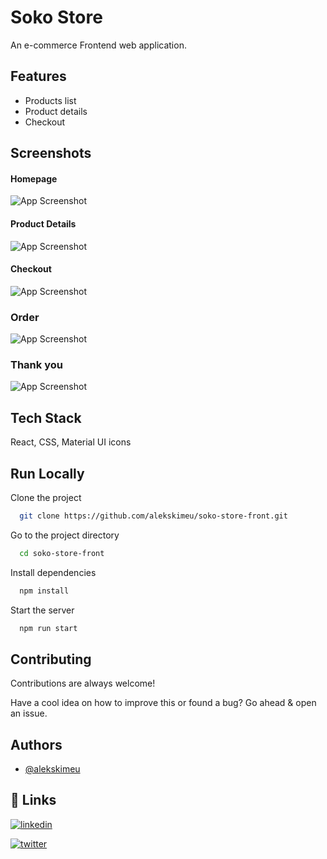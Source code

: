
# Soko Store

An e-commerce Frontend web application.

## Features

- Products list
- Product details
- Checkout

## Screenshots

#### Homepage
![App Screenshot](https://raw.githubusercontent.com/alekskimeu/soko-store-front/master/src/assets/images/home.png)


#### Product Details
![App Screenshot](https://raw.githubusercontent.com/alekskimeu/soko-store-front/master/src/assets/images/details.png)


#### Checkout
![App Screenshot](https://raw.githubusercontent.com/alekskimeu/soko-store-front/master/src/assets/images/checkout.png)


### Order
![App Screenshot](https://raw.githubusercontent.com/alekskimeu/soko-store-front/master/src/assets/images/order.png)


### Thank you
![App Screenshot](https://raw.githubusercontent.com/alekskimeu/soko-store-front/master/src/assets/images/thankyou.png)


## Tech Stack

React, CSS, Material UI icons


  
## Run Locally

Clone the project

```bash
  git clone https://github.com/alekskimeu/soko-store-front.git
```

Go to the project directory

```bash
  cd soko-store-front
```

Install dependencies

```bash
  npm install
```

Start the server

```bash
  npm run start
```

  
## Contributing

Contributions are always welcome!

Have a cool idea on how to improve this or found a bug? Go ahead & open an issue.


## Authors

- [@alekskimeu](https://www.github.com/alekskimeu)

  
## 🔗 Links
[![linkedin](https://img.shields.io/badge/linkedin-0A66C2?style=for-the-badge&logo=linkedin&logoColor=white)](https://www.linkedin.com/in/alexkimeu/)


[![twitter](https://img.shields.io/badge/twitter-1DA1F2?style=for-the-badge&logo=twitter&logoColor=white)](https://twitter.com/alekskimeu)